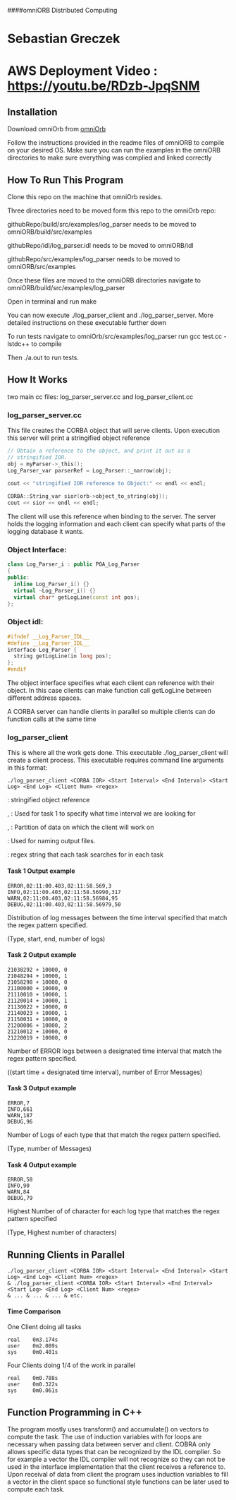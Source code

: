 ####omniORB Distributed Computing
# Sebastian Greczek
# AWS Deployment Video : https://youtu.be/RDzb-JpqSNM
## Installation

Download omniOrb from  [omniOrb](http://omniorb.sourceforge.net/download.html) 

Follow the instructions provided in the readme files of omniORB to compile on your desired OS.
Make sure you can run the examples in the omniORB directories to make sure everything was complied and linked correctly 

## How To Run This Program
Clone this repo on the machine that omniOrb resides.

Three directories need to be moved form this repo to the omniOrb repo:

githubRepo/build/src/examples/log_parser needs to be moved to omniORB/build/src/examples

githubRepo/idl/log_parser.idl needs to be moved to omniORB/idl

githubRepo/src/examples/log_parser needs to be moved to omniORB/src/examples

Once these files are moved to the omniORB directories navigate to omniORB/build/src/examples/log_parser

Open in terminal and run make

You can now execute ./log_parser_client and ./log_parser_server. More detailed instructions on these executable further down

To run tests navigate to omniOrb/src/examples/log_parser 
run gcc test.cc -lstdc++ to compile 

Then ./a.out to run tests.


## How It Works
two main cc files: log_parser_server.cc and log_parser_client.cc
### log_parser_server.cc
This file creates the CORBA object that will serve clients. Upon execution this server will print a stringified object reference
```cpp
// Obtain a reference to the object, and print it out as a
// stringified IOR.
obj = myParser->_this();
Log_Parser_var parserRef = Log_Parser::_narrow(obj);

cout << "stringified IOR reference to Object:" << endl << endl;
    
CORBA::String_var sior(orb->object_to_string(obj));
cout << sior << endl << endl;
```
The client will use this reference when binding to the server. The server holds the logging information and each client can specify what parts of the logging database it wants. 

### Object Interface:
```cpp
class Log_Parser_i : public POA_Log_Parser
{
public:
  inline Log_Parser_i() {}
  virtual ~Log_Parser_i() {}
  virtual char* getLogLine(const int pos);
};    
```
### Object idl:
```cpp
#ifndef __Log_Parser_IDL__
#define __Log_Parser_IDL__
interface Log_Parser {
  string getLogLine(in long pos);
};
#endif  
```
The object interface specifies what each client can reference with their object. In this case clients can make function call getLogLine between different address spaces.

A CORBA server can handle clients in parallel so multiple clients can do function calls at the same time

### log_parser_client
This is where all the work gets done. This executable ./log_parser_client will create a client process. This executable requires command line arguments in this format: 
```
./log_parser_client <CORBA IOR> <Start Interval> <End Interval> <Start Log> <End Log> <Client Num> <regex> 
```
<CORBA IOR> : stringified object reference

<Start Interval>, <End Interval> : Used for task 1 to specify what time interval we are looking for

<Start Log>, <End Log> : Partition of data on which the client will work on

<Client Num> : Used for naming output files.

<regex> : regex string that each task searches for in each task

#### Task 1 Output example
```
ERROR,02:11:00.403,02:11:58.569,3
INFO,02:11:00.403,02:11:58.56990,317
WARN,02:11:00.403,02:11:58.56984,95
DEBUG,02:11:00.403,02:11:58.56979,50
```
Distribution of log messages between the time interval specified that match the regex pattern specified.

(Type, start, end, number of logs)

#### Task 2 Output example
```
21038292 + 10000, 0
21048294 + 10000, 1
21058298 + 10000, 0
21100000 + 10000, 0
21110010 + 10000, 1
21120014 + 10000, 1
21130022 + 10000, 0
21140023 + 10000, 1
21150031 + 10000, 0
21200006 + 10000, 2
21210012 + 10000, 0
21220019 + 10000, 0
``` 
Number of ERROR logs between a designated time interval that match the regex pattern specified.

((start time + designated time interval), number of Error Messages)

#### Task 3 Output example
```
ERROR,7
INFO,661
WARN,187
DEBUG,96
``` 
Number of Logs of each type that that match the regex pattern specified.

(Type, number of Messages)

#### Task 4 Output example
```
ERROR,58
INFO,90
WARN,84
DEBUG,79
``` 
Highest Number of of character for each log type that matches the regex pattern specified 

(Type, Highest number of characters)


## Running Clients in Parallel 
```
./log_parser_client <CORBA IOR> <Start Interval> <End Interval> <Start Log> <End Log> <Client Num> <regex>
& ./log_parser_client <CORBA IOR> <Start Interval> <End Interval> <Start Log> <End Log> <Client Num> <regex>
& ... & ... & ... & etc.
```

#### Time Comparison
One Client doing all tasks
```
real    0m3.174s
user    0m2.089s
sys     0m0.401s
```
Four Clients doing 1/4 of the work in parallel 
```
real    0m0.788s
user    0m0.322s
sys     0m0.061s
```

## Function Programming in C++
The program mostly uses transform() and accumulate() on vectors to compute the task. The use of induction variables with for loops are necessary when passing data between server and client. COBRA only allows specific data types that can be recognized by the IDL complier. So for example a vector the IDL complier will not recognize so they can not be used in the interface implementation that the client receives a reference to. Upon receival of data from client the program uses induction variables to fill a vector in the client space so functional style functions can be later used to compute each task.       
